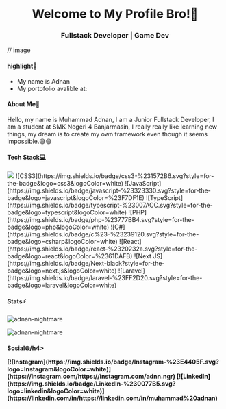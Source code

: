 <h1 align="center">Welcome to My Profile Bro!👋</h1>
<h3 align="center">Fullstack Developer | Game Dev</h3>

// image

<h4 align="left">highlight💾</h4>
<ul align="left">
  <li>My name is Adnan</li>
  <li>My portofolio avalible at: </li>
</ul>

<h4 align="left">About Me📃</h4>
<p align="left">Hello, my name is Muhammad Adnan, I am a Junior Fullstack Developer, I am a student at SMK Negeri 4 Banjarmasin, I really really like learning new things, my dream is to create my own framework even though it seems impossible.😅😅</p>

<h4 align="left">Tech Stack💻</h4>
<p align="left">
  <img src="https://img.shields.io/badge/html5-%23E34F26.svg?style=for-the-badge&logo=html5&logoColor=white" /> ![CSS3](https://img.shields.io/badge/css3-%231572B6.svg?style=for-the-badge&logo=css3&logoColor=white) ![JavaScript](https://img.shields.io/badge/javascript-%23323330.svg?style=for-the-badge&logo=javascript&logoColor=%23F7DF1E) ![TypeScript](https://img.shields.io/badge/typescript-%23007ACC.svg?style=for-the-badge&logo=typescript&logoColor=white) ![PHP](https://img.shields.io/badge/php-%23777BB4.svg?style=for-the-badge&logo=php&logoColor=white) ![C#](https://img.shields.io/badge/c%23-%23239120.svg?style=for-the-badge&logo=csharp&logoColor=white) ![React](https://img.shields.io/badge/react-%2320232a.svg?style=for-the-badge&logo=react&logoColor=%2361DAFB) ![Next JS](https://img.shields.io/badge/Next-black?style=for-the-badge&logo=next.js&logoColor=white) ![Laravel](https://img.shields.io/badge/laravel-%23FF2D20.svg?style=for-the-badge&logo=laravel&logoColor=white)
</p>


<h4 align="left">Stats⚡</h4>
<p>&nbsp;<img align="left" src="https://github-readme-stats.vercel.app/api?username=adnan-nightmare&show_icons=true&locale=en" alt="adnan-nightmare" /></p>

<p><img align="center" src="https://github-readme-stats.vercel.app/api/top-langs?username=adnan-nightmare&show_icons=true&locale=en&layout=compact" alt="adnan-nightmare" /></p>

<h4 align="left">Sosial🌐/h4>
  <p align="left">
    [![Instagram](https://img.shields.io/badge/Instagram-%23E4405F.svg?logo=Instagram&logoColor=white)](https://instagram.com/https://instagram.com/adnn.ngr) [![LinkedIn](https://img.shields.io/badge/LinkedIn-%230077B5.svg?logo=linkedin&logoColor=white)](https://linkedin.com/in/https://linkedin.com/in/muhammad%20adnan) 
  </p>

